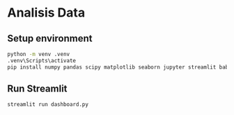 # Analisis Data

## Setup environment

```bash
python -m venv .venv
.venv\Scripts\activate
pip install numpy pandas scipy matplotlib seaborn jupyter streamlit babel
```
## Run Streamlit
```bash
streamlit run dashboard.py
```

